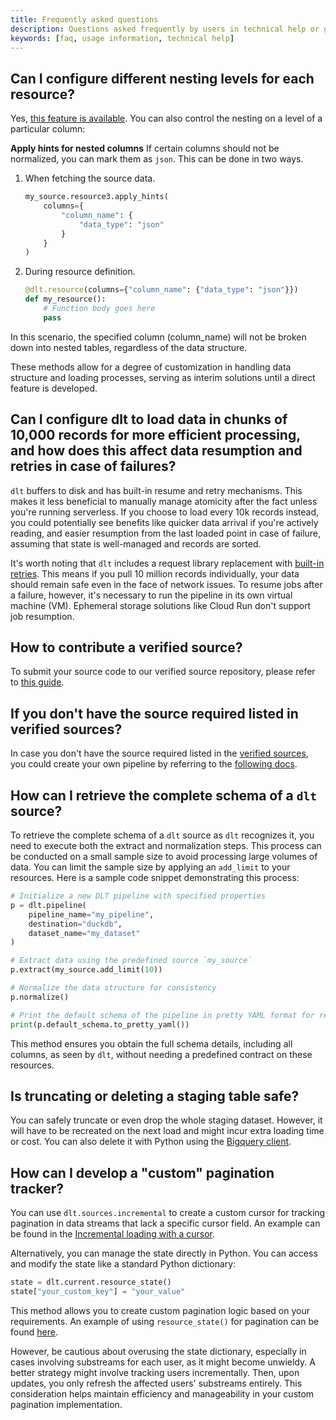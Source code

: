 ```yaml
---
title: Frequently asked questions
description: Questions asked frequently by users in technical help or github issues
keywords: [faq, usage information, technical help]
---
```


## Can I configure different nesting levels for each resource?

Yes, [this feature is available](../general-usage/resource.md#reduce-the-nesting-level-of-generated-tables). You can also control the nesting on a level of a particular column:

**Apply hints for nested columns**
If certain columns should not be normalized, you can mark them as `json`. This can be done in two ways.

1. When fetching the source data.
   ```py
   my_source.resource3.apply_hints(
       columns={
           "column_name": {
               "data_type": "json"
           }
       }
   )
   ```

1. During resource definition.
   ```py
   @dlt.resource(columns={"column_name": {"data_type": "json"}})
   def my_resource():
       # Function body goes here
       pass
   ```
In this scenario, the specified column (column_name) will not be broken down into nested tables, regardless of the data structure.

These methods allow for a degree of customization in handling data structure and loading processes, serving as interim solutions until a direct feature is developed.

## Can I configure dlt to load data in chunks of 10,000 records for more efficient processing, and how does this affect data resumption and retries in case of failures?

`dlt` buffers to disk and has built-in resume and retry mechanisms. This makes it less beneficial to manually manage atomicity after the fact unless you're running serverless. If you choose to load every 10k records instead, you could potentially see benefits like quicker data arrival if you're actively reading, and easier resumption from the last loaded point in case of failure, assuming that state is well-managed and records are sorted.

It's worth noting that `dlt` includes a request library replacement with [built-in retries](../reference/performance#using-the-built-in-requests-client). This means if you pull 10 million records individually, your data should remain safe even in the face of network issues. To resume jobs after a failure, however, it's necessary to run the pipeline in its own virtual machine (VM). Ephemeral storage solutions like Cloud Run don't support job resumption.

## How to contribute a verified source?

To submit your source code to our verified source repository, please refer to [this guide](https://github.com/dlt-hub/verified-sources/blob/master/CONTRIBUTING.md).

## If you don't have the source required listed in verified sources?

In case you don't have the source required listed in the [verified sources](../dlt-ecosystem/verified-sources/), you could create your own pipeline by referring to the [following docs](../walkthroughs/create-a-pipeline).

## How can I retrieve the complete schema of a `dlt` source?

To retrieve the complete schema of a `dlt` source as `dlt` recognizes it, you need to execute both the extract and normalization steps. This process can be conducted on a small sample size to avoid processing large volumes of data. You can limit the sample size by applying an `add_limit` to your resources. Here is a sample code snippet demonstrating this process:

```py
# Initialize a new DLT pipeline with specified properties
p = dlt.pipeline(
    pipeline_name="my_pipeline",
    destination="duckdb",
    dataset_name="my_dataset"
)

# Extract data using the predefined source `my_source`
p.extract(my_source.add_limit(10))

# Normalize the data structure for consistency
p.normalize()

# Print the default schema of the pipeline in pretty YAML format for review
print(p.default_schema.to_pretty_yaml())
```

This method ensures you obtain the full schema details, including all columns, as seen by `dlt`, without needing a predefined contract on these resources.

## Is truncating or deleting a staging table safe?

You can safely truncate or even drop the whole staging dataset. However, it will have to be recreated on the next load and might incur extra loading time or cost.
You can also delete it with Python using the [Bigquery client](https://cloud.google.com/bigquery/docs/samples/bigquery-delete-dataset#bigquery_delete_dataset-python).

## How can I develop a "custom" pagination tracker?

You can use `dlt.sources.incremental` to create a custom cursor for tracking pagination in data streams that lack a specific cursor field. An example can be found in the [Incremental loading with a cursor](../general-usage/incremental-loading.md#incremental-loading-with-a-cursor-field).

Alternatively, you can manage the state directly in Python. You can access and modify the state like a standard Python dictionary:
```py
state = dlt.current.resource_state()
state["your_custom_key"] = "your_value"
```
This method allows you to create custom pagination logic based on your requirements. An example of using `resource_state()` for pagination can be found [here](../general-usage/incremental-loading#custom-incremental-loading-with-pipeline-state).

However, be cautious about overusing the state dictionary, especially in cases involving substreams for each user, as it might become unwieldy. A better strategy might involve tracking users incrementally. Then, upon updates, you only refresh the affected users' substreams entirely. This consideration helps maintain efficiency and manageability in your custom pagination implementation.

